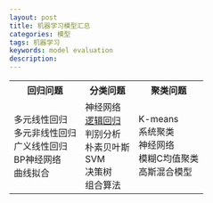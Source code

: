 ```yaml
---
layout: post
title: 机器学习模型汇总
categories: 模型
tags: 机器学习
keywords: model evaluation
description:
---
```

<table>
<tr><th>回归问题</th><th>分类问题</th><th>聚类问题</th></tr>
<tr>

<td>
多元线性回归<br>
多元非线性回归<br>
广义线性回归<br>
BP神经网络<br>
曲线拟合<br>
</td>

<td>
神经网络  <br>
<a href='/2017/05/07/LogisticRegression.html'>逻辑回归 </a> <br>
判别分析  <br>
朴素贝叶斯<br>
SVM      <br>
决策树    <br>
组合算法  <br>

</td>
<td>
K-means<br>
系统聚类<br>
神经网络<br>
模糊C均值聚类<br>
高斯混合模型<br>

</td>

</tr>




</table>
